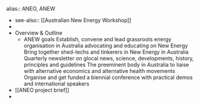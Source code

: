 alias:: ANEO, ANEW
- see-also:: [[Australian New Energy Workshop]]
-
- Overview & Outline
	- ANEW goals
	  Establish, convene and lead grassroots energy organisation in Australia advocating and educating on New Energy
	  Bring together shed-techs and tinkerers in New Energy in Australia
	  Quarterly newsletter on glocal news, science, developments, history, principles and guidelines
	  The preeminent body in Australia to liaise with alternative economics and alternative health movements
	  Organise and get funded a biennial conference with practical demos and international speakers
- [[ANEO project brief]]
-